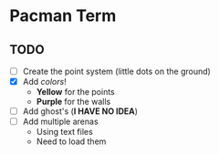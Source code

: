 # Pacman Term

## TODO

- [ ] Create the point system (little dots on the ground)
- [x] Add *colors*!
    - **Yellow** for the points
    - **Purple** for the walls
- [ ] Add ghost's (**I HAVE NO IDEA**)
- [ ] Add multiple arenas
    - Using text files
    - Need to load them
